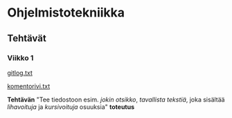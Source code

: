 # Ohjelmistotekniikka

## Tehtävät

### Viikko 1
[gitlog.txt](https://github.com/saanaol/ot-harjoitustyo/blob/main/laskarit/viikko1/gitlog.txt)

[komentorivi.txt](https://github.com/saanaol/ot-harjoitustyo/blob/main/laskarit/viikko1/komentorivi.txt)

**Tehtävän** "Tee tiedostoon esim. *jokin otsikko*, *tavallista tekstiä*, joka sisältää *lihavoituja* ja *kursivoituja* osuuksia" **toteutus**
